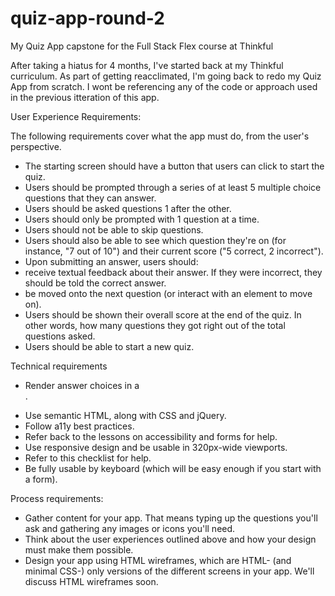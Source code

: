 # quiz-app-round-2
My Quiz App capstone for the Full Stack Flex course at Thinkful

After taking a hiatus for 4 months, I've started back at my Thinkful curriculum. As part of getting reacclimated, I'm going back to redo my Quiz App from scratch. I wont be referencing any of the code or approach used in the previous itteration of this app.

User Experience Requirements:

The following requirements cover what the app must do, from the user's perspective.

* The starting screen should have a button that users can click to start the quiz.
* Users should be prompted through a series of at least 5 multiple choice questions that they can answer.
* Users should be asked questions 1 after the other.
* Users should only be prompted with 1 question at a time.
* Users should not be able to skip questions.
* Users should also be able to see which question they're on (for instance, "7 out of 10") and their current score ("5 correct, 2 incorrect").
* Upon submitting an answer, users should:
* receive textual feedback about their answer. If they were incorrect, they should be told the correct answer.
* be moved onto the next question (or interact with an element to move on).
* Users should be shown their overall score at the end of the quiz. In other words, how many questions they got right out of the total questions asked.
* Users should be able to start a new quiz.

Technical requirements

* Render answer choices in a <form>.
* Use semantic HTML, along with CSS and jQuery.
* Follow a11y best practices.
* Refer back to the lessons on accessibility and forms for help.
* Use responsive design and be usable in 320px-wide viewports.
* Refer to this checklist for help.
* Be fully usable by keyboard (which will be easy enough if you start with a form).

Process requirements:

* Gather content for your app. That means typing up the questions you'll ask and gathering any images or icons you'll need.
* Think about the user experiences outlined above and how your design must make them possible.
* Design your app using HTML wireframes, which are HTML- (and minimal CSS-) only versions of the different screens in your app. We'll discuss HTML wireframes soon.
